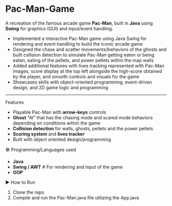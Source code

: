 # Pac-Man-Game

A recreation of the famous arcade game **Pac-Man**, built in **Java** using **Swing** for graphics (GUI) and input/event handling.

- Implemented a interactive Pac-Man game using Java Swing for rendering and event handling to build the iconic arcade game
- Designed the chase and scatter movements/behaviors of the ghosts and built collision detection to simulate Pac-Man getting eaten or being eaten, eating of the pellets, and power pellets within the map walls
- Added additional features with lives tracking represented with Pac-Man images, score display at the top left alongside the high-score obtained by the player, and smooth controls and visuals for the game
- Showcases skills with object-oriented programming, event-driven design, and 2D game logic and programming

--------------------------------------------------------------------------------------------------------------------------------

Features
- Playable Pac-Man with **arrow-keys** controls
- **Ghost** "AI" that has the chasing mode and scared mode behaviors depending on conditions within the game
- **Collision detection** for walls, ghosts, pellets and the power pellets
- **Scoring system** and **lives tracker**
- Built with object oriented design/programming

🛠️ Programming/Languages used
- **Java**
- **Swing / AWT** # For rendering and input of the game
- **OOP**

▶️ How to Run
1. Clone the repo
2. Compile and run the Pac-Man.java file utilizing the App.java
